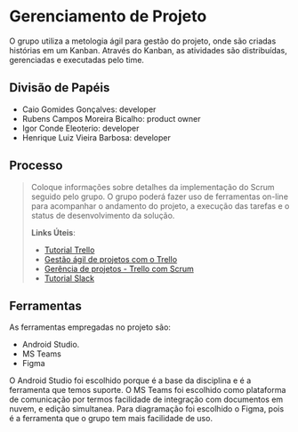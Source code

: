 # Gerenciamento de Projeto

O grupo utiliza a metologia ágil para gestão do projeto, onde são criadas histórias em um Kanban. Através do Kanban, as atividades são distribuídas, gerenciadas e executadas pelo time.

## Divisão de Papéis

- Caio Gomides Gonçalves: developer
- Rubens Campos Moreira Bicalho: product owner
- Igor Conde Eleoterio: developer
- Henrique Luiz Vieira Barbosa: developer
 

## Processo

> Coloque  informações sobre detalhes da implementação do Scrum seguido
> pelo grupo. O grupo poderá fazer uso de ferramentas on-line para acompanhar
> o andamento do projeto, a execução das tarefas e o status de desenvolvimento
> da solução.
> 
> **Links Úteis**:
> - [Tutorial Trello](https://trello.com/b/8AygzjUA/tutorial-trello)
> - [Gestão ágil de projetos com o Trello](https://www.youtube.com/watch?v=1o9BOMAKBRE)
> - [Gerência de projetos - Trello com Scrum](https://www.youtube.com/watch?v=DHLA8X_ujwo)
> - [Tutorial Slack](https://slack.com/intl/en-br/)

## Ferramentas

As ferramentas empregadas no projeto são:

- Android Studio.
- MS Teams
- Figma

O Android Studio foi escolhido porque é a base da disciplina e é a ferramenta que temos suporte.
O MS Teams foi escolhido como plataforma de comunicação por termos facilidade de integração com documentos em nuvem, e edição simultanea.
Para diagramação foi escolhido o Figma, pois é a ferramenta que o grupo tem mais facilidade de uso.
